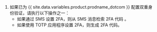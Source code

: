1. 如果已为 {{ site.data.variables.product.prodname_dotcom }} 配置双重身份验证，请执行以下操作之一：
   - 如果通过 SMS 设置 2FA，则从 SMS 消息检索 2FA 代码 。
   - 如果使用 TOTP 应用程序设置 2FA，则生成 2FA 代码。
